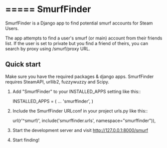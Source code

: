=====
SmurfFinder
=====

SmurfFinder is a Django app to find potential smurf accounts for Steam Users.

The app attempts to find a user's smurf (or main) account from their friends list. If the user is set to private but you find a friend of theirs, you can search by proxy using /smurf/proxy URL.

Quick start
-----------

Make sure you have the required packages & django apps. SmurfFinder requires SteamAPI, urllib2, fuzzywuzzy and Scipy.

1. Add "SmurfFinder" to your INSTALLED_APPS setting like this::

    INSTALLED_APPS = (
        ...
        'smurffinder',
    )

2. Include the SmurfFinder URLconf in your project urls.py like this::

    url(r'^smurf/', include('smurffinder.urls', namespace="smurffinder")),

3. Start the development server and visit http://127.0.0.1:8000/smurf
   
4. Start finding!
